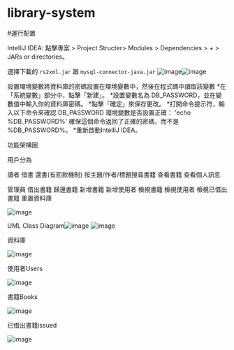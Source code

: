 # library-system


#運行配置

IntelliJ IDEA:
點擊專案 > Project Structer> Modules > Dependencies > + > JARs or directories。

選擇下載的 `rs2xml.jar` 跟 `mysql-connector-java.jar`
![image](https://github.com/user-attachments/assets/043becb9-65a7-4b26-bc5b-9e5d5db90264)![image](https://github.com/user-attachments/assets/bd72e023-3cb1-4cf0-994a-da27790c2f2d)

設置環境變數將資料庫的密碼設置在環境變數中，然後在程式碼中讀取該變數
 *在「系統變數」部分中，點擊「新建」。
 *設置變數名為 DB_PASSWORD，並在變數值中輸入你的資料庫密碼。
 *點擊「確定」來保存更改。
 *打開命令提示符，輸入以下命令來確認 DB_PASSWORD 環境變數是否設置正確：
 'echo %DB_PASSWORD%' 確保這個命令返回了正確的密碼，而不是 %DB_PASSWORD%。
 *重新啟動IntelliJ IDEA。

功能架構圖

用戶分為

讀者
借書 還書(有罰款機制) 按主題/作者/標題搜尋書籍 查看書籍 查看個人訊息

管理員
借出書籍 歸還書籍 新增書籍 新增使用者  檢視書籍 檢視使用者 檢視已借出書籍 重置資料庫

![image](https://github.com/user-attachments/assets/ddeac98a-e9e0-42f2-bd18-55fecdc3741b)

UML Class Diagram![image](https://github.com/user-attachments/assets/790825f4-e1a4-451e-96e4-06cb4ca88acc) ![image](https://github.com/user-attachments/assets/f82eeb54-2f48-42f8-bfde-2855877ce3a6)

資料庫

![image](https://github.com/user-attachments/assets/f44aef82-0a87-496c-9b83-e9139ed939d5)

使用者Users

![image](https://github.com/user-attachments/assets/b66dc826-f39b-450b-9a61-ff7f75ad8773)

書籍Books

![image](https://github.com/user-attachments/assets/82187d86-cbef-480c-a134-5226de7d7189)

已借出書籍issued

![image](https://github.com/user-attachments/assets/31f60361-664e-41b2-80b2-562af7dda126)
